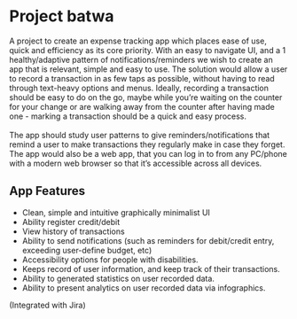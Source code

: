 # Project batwa

A project to create an expense tracking app which places ease of use, quick
and efficiency as its core priority. With an easy to navigate UI, and a
1
healthy/adaptive pattern of notifications/reminders we wish to create an app
that is relevant, simple and easy to use. The solution would allow a user to
record a transaction in as few taps as possible, without having to read through
text-heavy options and menus. Ideally, recording a transaction should be easy
to do on the go, maybe while you’re waiting on the counter for your change or
are walking away from the counter after having made one - marking a transaction should be a quick and easy process. <br> <br>
The app should study user patterns to give reminders/notifications that remind
a user to make transactions they regularly make in case they forget. The app
would also be a web app, that you can log in to from any PC/phone with a
modern web browser so that it’s accessible across all devices.


## App Features
<ul>
  <li>Clean, simple and intuitive graphically minimalist UI</li>
  <li>Ability register credit/debit</li>
  <li>View history of transactions</li>
  <li>Ability to send notifications (such as reminders for debit/credit entry, exceeding user-define budget, etc)</li>
  <li>Accessibility options for people with disabilities.</li>
  <li>Keeps record of user information, and keep track of their transactions.</li>
  <li>Ability to generated statistics on user recorded data.</li>
  <li>Ability to present analytics on user recorded data via infographics.</li>  
</ul>

(Integrated with Jira)
